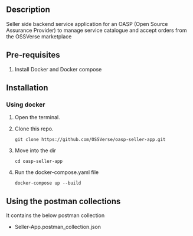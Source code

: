 ## Description

Seller side backend service application for an OASP (Open Source Assurance Provider) to manage service catalogue and accept orders from the OSSVerse marketplace

## Pre-requisites

1. Install Docker and Docker compose

## Installation

### Using docker

1. Open the terminal.
2. Clone this repo.
   
       git clone https://github.com/OSSVerse/oasp-seller-app.git

4. Move into the dir

       cd oasp-seller-app

5. Run the docker-compose.yaml file

       docker-compose up --build


## Using the postman collections 

It contains the below postman collection
- Seller-App.postman_collection.json
